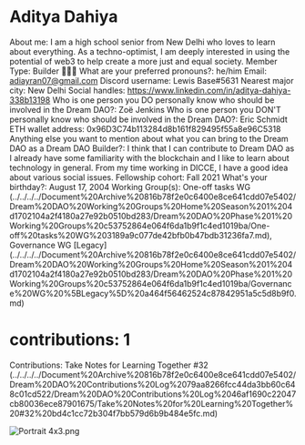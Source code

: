 # Aditya Dahiya

About me: I am a high school senior from New Delhi who loves to learn about everything. As a techno-optimist, I am deeply interested in using the potential of web3 to help create a more just and equal society. 
Member Type: Builder 👷🏾‍♀️
What are your preferred pronouns?: he/him
Email: adiayran07@gmail.com
Discord username: Lewis Base#5631
Nearest major city: New Delhi
Social handles: https://www.linkedin.com/in/aditya-dahiya-338b13198
Who is one person you DO personally know who should be involved in the Dream DAO?: Zoë Jenkins
Who is one person you DON'T personally know who should be involved in the Dream DAO?: Eric Schmidt
ETH wallet address: 0x96D3C74b113284d8b161f829495f55a8e96C5318
Anything else you want to mention about what you can bring to the Dream DAO as a Dream DAO Builder?: I think that I can contribute to Dream DAO as I already have some familiarity with the blockchain and I like to learn about technology in general. From my time working in DICCE, I have a good idea about various social issues. 
Fellowship cohort: Fall 2021
What's your birthday?: August 17, 2004
Working Group(s): One-off tasks WG (../../../../Document%20Archive%20816b78f2e0c6400e8ce641cdd07e5402/Dream%20DAO%20Working%20Groups%20Home%20Season%201%204d1702104a2f4180a27e92b0510bd283/Dream%20DAO%20Phase%201%20Working%20Groups%20c53752864e064f6da1b9f1c4ed1019ba/One-off%20tasks%20WG%203189a9c077de42bfb0b47bdb31236fa7.md), Governance WG [Legacy] (../../../../Document%20Archive%20816b78f2e0c6400e8ce641cdd07e5402/Dream%20DAO%20Working%20Groups%20Home%20Season%201%204d1702104a2f4180a27e92b0510bd283/Dream%20DAO%20Phase%201%20Working%20Groups%20c53752864e064f6da1b9f1c4ed1019ba/Governance%20WG%20%5BLegacy%5D%20a464f56462524c87842951a5c5d8b9f0.md)
# contributions: 1
Contributions: Take Notes for Learning Together #32 (../../../../Document%20Archive%20816b78f2e0c6400e8ce641cdd07e5402/Dream%20DAO%20Contributions%20Log%2079aa8266fcc44da3bb60c648c01cd522/Dream%20DAO%20Contributions%20Log%2046af1690c22047cb80036ece87901675/Take%20Notes%20for%20Learning%20Together%20#32%20bd4c1cc72b304f7bb579d6b9b484e5fc.md)

![Portrait 4x3.png](Aditya%20Dahiya%206e467b5331584072b7515b7af8f8211c/Portrait_4x3.png)